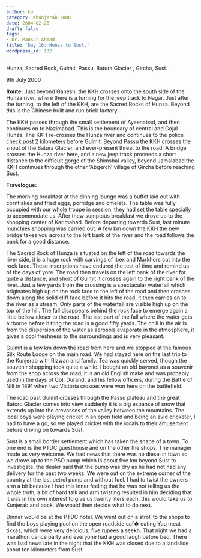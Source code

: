 ```yaml
---
author: ko
category: Khunjerab 2000
date: 2004-02-26
draft: false
tags:
- Dr. Mansur Ahmad
title: 'Day 16: Hunza to Sust.'
wordpress_id: 132
---
```


Hunza, Sacred Rock, Gulmit, Passu, Batura Glacier , Gircha, Sust.

9th July 2000

**Route:** Just beyond Ganesh, the KKH crosses onto the south side of the Hunza river, where there is a turning for the jeep track to Nagar. Just after the turning, to the left of the KKH, are the Sacred Rocks of Hunza. Beyond this is the Chinese built and run brick factory.

The KKH passes through the small settlement of Ayeenabad, and then continues on to Nazimabad. This is the boundary of central and Gojal Hunza. The KKH re-crosses the Hunza river and continues to the police check post 2 kilometers before Gulmit. Beyond Passu the KKH crosses the snout of the Batura Glacier, and ever-present threat to the road. A bridge crosses the Hunza river here, and a new jeep track proceeds a short distance to the difficult gorge of the Shimshal valley, beyond Jamalabad the KKH continues through the other ‘Abgerch’ village of Gircha before reaching Sust.

**Travelogue:**

The morning breakfast at the dinning lounge was a buffet laid out with cornflakes and fried eggs, porridge and omelets. The table was fully occupied with our whole troupe in session, they had set the table specially to accommodate us. After thew sumptous breakfast we drove up to the shopping center of Karimabad. Before departing towards Sust, last minute munchies shopping was carried out. A few km down the KKH the new bridge takes you across to the left bank of the river and the road follows the bank for a good distance.

The Sacred Rock of Hunza is situated on the left of the road towards the river side, it is a huge rock with carvings of Ibex and Markhors cut into the rock face. These inscriptions have endured the test of time and remind us of the days of yore. The road then travels on the left bank of the river for quite a distance, and short of Gulmit it crosses again to the right bank of the river. Just a few yards from the crossing is a spectacular waterfall which originates high up on the rock face to the left of the road and then crashes down along the solid cliff face before it hits the road, it then carries on to the river as a stream. Only parts of the waterfall are visible high up on the top of the hill. The fall disappears behind the rock face to emerge again a little bellow closer to the road. The last part of the fall where the water gets airborne before hitting the road is a good fifty yards. The chill in the air is from the dispersion of the water as aerosols evaporate in the atmosphere, it gives a cool freshness to the surroundings and is very pleasant.

Gulmit is a few km down the road from here and we stopped at the famous Silk Route Lodge on the main road. We had stayed here on the last trip to the Kunjerab with Rizwan and family. Tea was quickly served, though the souvenir shopping took quite a while. I bought an old bayonet as a souvenir from the shop across the road, it is an old English make and was probably used in the days of Col. Durand, and his fellow officers, during the Battle of Nilt in 1891 when two Victoria crosses were won here on the battlefield.

The road past Gulmit crosses through the Passu plateau and the great Batoro Glacier comes into view suddenly it is a big expanse of snow that extends up into the crevasses of the valley between the mountains. The local boys were playing cricket in an open field and being an avid cricketer, I had to have a go, so we played cricket with the locals to their amusement before driving on towards Sust.

Sust is a small border settlement which has taken the shape of a town. To one end is the PTDC guesthouse and on the other the shops. The manager made us very welcome. We had news that there was no diesel in town so we drove up to the PSO pump which is about five km beyond Sust to investigate, the dealer said that the pump was dry as he had not had any delivery for the past two weeks. We were out on the extreme corner of the country at the last petrol pump and without fuel. I had to twist the owners arm a bit because I had this inner feeling that he was not telling us the whole truth, a bit of hard talk and arm twisting resulted in him deciding that it was in his own interest to give us twenty liters each, this would take us to Kunjerab and back. We would then decide what to do next.

Dinner would be at the PTDC hotel. We went out on a stroll to the shops to find the boys playing pool on the open roadside caf� eating Yaq meat tikkas, which were very delicious, five rupees a seekh. That night we had a marathon dance party and everyone had a good laugh before bed. There was bad news late in the night that the KKH was closed due to a landslide about ten kilometers from Sust.